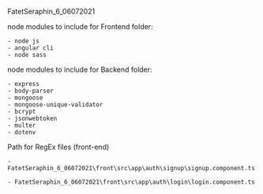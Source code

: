 FatetSeraphin_6_06072021

node modules to include for Frontend folder:

    - node js
    - angular cli
    - node sass

node modules to include for Backend folder:

    - express
    - body-parser
    - mongoose
    - mongoose-unique-validator
    - bcrypt
    - jsonwebtoken
    - multer
    - dotenv


Path for RegEx files (front-end)

    - FatetSeraphin_6_06072021\front\src\app\auth\signup\signup.component.ts

    - FatetSeraphin_6_06072021\front\src\app\auth\login\login.component.ts